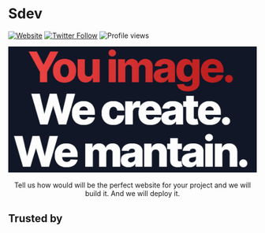 # Sdev

[![Website](https://img.shields.io/website?label=sdev.gg&style=for-the-badge&url=https%3A%2F%2Fsdev.gg)](https://sdev.gg)
[![Twitter Follow](https://img.shields.io/twitter/follow/SdevGG?color=1DA1F2&logo=twitter&style=for-the-badge)](https://twitter.com/intent/follow?original_referer=https%3A%2F%2Fgithub.com%2FSdev-gg&screen_name=SdevGG)
![Profile views](https://komarev.com/ghpvc/?username=Sdev-gg&color=ef4444&label=Profile+views)

<div align="center">
    <img src="https://raw.githubusercontent.com/Sdev-gg/.github/production/profile/assets/title.gif" alt="You imagine. We create. We mantain.">
    <p>Tell us how would will be the perfect website for your project and we will build it. And we will deploy it.</p>
</div>

## Trusted by

<div>
